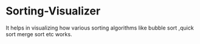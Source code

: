 # Sorting-Visualizer
It helps in visualizing how various sorting algorithms like bubble sort ,quick sort merge sort etc works.
